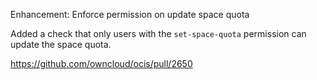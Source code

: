 Enhancement: Enforce permission on update space quota

Added a check that only users with the `set-space-quota` permission can update the space quota.

https://github.com/owncloud/ocis/pull/2650
